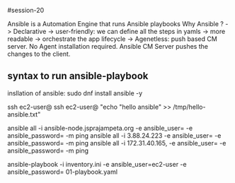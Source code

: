 #session-20

Ansible is a Automation Engine that runs Ansible playbooks
Why Ansible ?
-> Declarative
-> user-friendly: we can define all the steps in yamls
-> more readable
-> orchestrate the app lifecycle
-> Agenetless: push based CM server. No Agent installation required. Ansible CM Server pushes the changes to the client.

syntax to run ansible-playbook
---------------------------
insllation of ansible: sudo dnf install ansible -y

ssh ec2-user@<ip-addr>
ssh ec2-user@<ip-addr> "echo "hello ansible" >> /tmp/hello-ansible.txt"

ansible all -i ansible-node.jsprajampeta.org -e ansible_user= -e ansible_password= -m ping
ansible all -i 3.88.24.223 -e ansible_user= -e ansible_password= -m ping
ansible all -i 172.31.40.165, -e ansible_user= -e ansible_password= -m ping


ansible-playbook -i inventory.ini -e ansible_user=ec2-user -e ansible_password= 01-playbook.yaml
